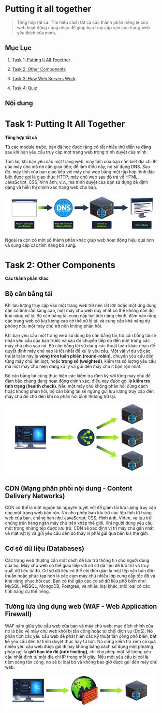 # Putting it all together

> Tổng hợp tất cả: Tìm hiểu cách tất cả các thành phần riêng lẻ của web hoạt động cùng nhau để giúp bạn truy cập vào các trang web yêu thích của mình.


## Mục Lục

1. [Task 1: Putting It All Together](#task-1-putting-it-all-together)

2. [Task 2: Other Components](#task-2-other-components)

3. [Task 3: How Web Servers Work](#task-3-how-web-servers-work)

4. [Task 4: Quiz](#task-4-quiz)

## Nội dung

# Task 1: Putting It All Together

**Tổng hợp tất cả**

Từ các module trước, bạn đã học được rằng có rất nhiều thứ diễn ra đằng sau khi bạn yêu cầu truy cập một trang web trong trình duyệt của mình.

Tóm lại, khi bạn yêu cầu một trang web, máy tính của bạn cần biết địa chỉ IP của máy chủ mà nó cần giao tiếp; để làm điều này, nó sử dụng DNS. Sau đó, máy tính của bạn giao tiếp với máy chủ web bằng một tập hợp lệnh đặc biệt được gọi là giao thức HTTP; máy chủ web sau đó trả về HTML, JavaScript, CSS, hình ảnh, v.v., mà trình duyệt của bạn sử dụng để định dạng và hiển thị chính xác trang web cho bạn.

![](./img/4_Putting_it_all_together/1.1.png)

Ngoài ra còn có một số thành phần khác giúp web hoạt động hiệu quả hơn và cung cấp các tính năng bổ sung.

# Task 2: Other Components

**Các thành phần khác**

## **Bộ cân bằng tải**

Khi lưu lượng truy cập vào một trang web trở nên rất lớn hoặc một ứng dụng cần có tính sẵn sàng cao, một máy chủ web duy nhất có thể không còn đủ khả năng xử lý. Bộ cân bằng tải cung cấp hai tính năng chính, đảm bảo rằng các trang web có lưu lượng cao có thể xử lý tải và cung cấp khả năng dự phòng nếu một máy chủ trở nên không phản hồi.

Khi bạn yêu cầu một trang web sử dụng bộ cân bằng tải, bộ cân bằng tải sẽ nhận yêu cầu của bạn trước và sau đó chuyển tiếp nó đến một trong các máy chủ phía sau nó. Bộ cân bằng tải sử dụng các thuật toán khác nhau để quyết định máy chủ nào là tốt nhất để xử lý yêu cầu. Một vài ví dụ về các thuật toán này là **vòng tròn luân phiên (round-robin)**, chuyển yêu cầu đến từng máy chủ lần lượt, hoặc **trọng số (weighted)**, kiểm tra số lượng yêu cầu mà một máy chủ hiện đang xử lý và gửi đến máy chủ ít bận rộn nhất.

Bộ cân bằng tải cũng thực hiện các kiểm tra định kỳ với từng máy chủ để đảm bảo chúng đang hoạt động chính xác; điều này được gọi là **kiểm tra tình trạng (health check)**. Nếu một máy chủ không phản hồi đúng cách hoặc không phản hồi, bộ cân bằng tải sẽ ngừng gửi lưu lượng truy cập đến máy chủ đó cho đến khi nó phản hồi bình thường trở lại.

![Cân bằng tải](./img/4_Putting_it_all_together/2.1.png)

## **CDN (Mạng phân phối nội dung - Content Delivery Networks)**

CDN có thể là một nguồn tài nguyên tuyệt vời để giảm tải lưu lượng truy cập cho một trang web bận rộn. Nó cho phép bạn lưu trữ các tệp tĩnh từ trang web của bạn, chẳng hạn như JavaScript, CSS, Hình ảnh, Video, và lưu trữ chúng trên hàng ngàn máy chủ trên khắp thế giới. Khi người dùng yêu cầu một trong những tệp được lưu trữ, CDN sẽ xác định vị trí máy chủ gần nhất về mặt vật lý và gửi yêu cầu đến đó thay vì phải gửi qua bên kia thế giới.

## **Cơ sở dữ liệu (Databases)**

Các trang web thường cần một cách để lưu trữ thông tin cho người dùng của họ. Máy chủ web có thể giao tiếp với cơ sở dữ liệu để lưu trữ và truy xuất dữ liệu từ đó. Cơ sở dữ liệu có thể chỉ đơn giản là một tệp văn bản đơn thuần hoặc phức tạp hơn là các cụm máy chủ nhiều lớp cung cấp tốc độ và khả năng phục hồi cao. Bạn có thể gặp các cơ sở dữ liệu phổ biến như: MySQL, MSSQL, MongoDB, Postgres, và nhiều loại khác; mỗi loại có các tính năng cụ thể riêng.

## **Tường lửa ứng dụng web (WAF - Web Application Firewall)**

WAF nằm giữa yêu cầu web của bạn và máy chủ web; mục đích chính của nó là bảo vệ máy chủ web khỏi bị tấn công hoặc từ chối dịch vụ (DoS). Nó phân tích các yêu cầu web để phát hiện các kỹ thuật tấn công phổ biến, bất kể yêu cầu đến từ trình duyệt thực hay từ bot. Nó cũng kiểm tra xem có quá nhiều yêu cầu web được gửi đi hay không bằng cách sử dụng một phương pháp gọi là **giới hạn tốc độ (rate limiting)**, chỉ cho phép một số lượng yêu cầu nhất định từ một địa chỉ IP trong mỗi giây. Nếu một yêu cầu bị coi là tiềm năng tấn công, nó sẽ bị loại bỏ và không bao giờ được gửi đến máy chủ web.

![Tường lửa](./img/4_Putting_it_all_together/2.2.png)
